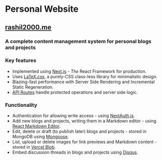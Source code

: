 # Personal Website

## [rashil2000.me](https://rashil2000.me/)

### A complete content management system for personal blogs and projects

### Key features

- Implemented using [Next.js](https://nextjs.org/) - *The* React Framework for production.
- Uses [LaTeX.css](https://latex.now.sh/), a purely-CSS class-less library for minimalistic design.
- Blazing-fast performance with Server Side Rendering and Incremental Static Regeneration.
- [API Routes](https://nextjs.org/docs/pages/building-your-application/routing/api-routes) handle protected operations and server side logic.

### Functionality

- Authentication for allowing write access - using [NextAuth.js](https://next-auth.js.org/).
- Add new blogs and projects, writing them in a Markdown editor - using [React Markdown Editor](https://www.npmjs.com/package/react-mde).
- Edit, delete or draft (to publish later) blogs and projects - stored in MongoDB using [Mongoose](https://mongoosejs.com/).
- List, upload or delete images for link previews and Markdown content - stored in [Vercel Blob](https://vercel.com/docs/vercel-blob).
- Embed discussion threads in blogs and projects using [Disqus](https://disqus.com/).
